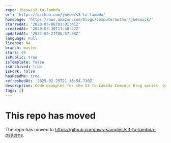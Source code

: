 ```yaml
---
repo: jbesw/s3-to-lambda
url: 'https://github.com/jbesw/s3-to-lambda'
homepage: 'https://aws.amazon.com/blogs/compute/author/jbeswick/'
starredAt: '2020-05-06T01:01:41Z'
createdAt: '2020-03-30T11:48:42Z'
updatedAt: '2024-04-27T06:57:58Z'
language: null
license: NA
branch: master
stars: 48
isPublic: true
isTemplate: false
isArchived: true
isFork: false
hasReadMe: true
refreshedAt: '2025-02-25T21:18:54.710Z'
description: Code examples for the S3-to-Lambda Compute Blog series. Questions? @jbesw
tags: []
---
```


# This repo has moved

The repo has moved to https://github.com/aws-samples/s3-to-lambda-patterns.

